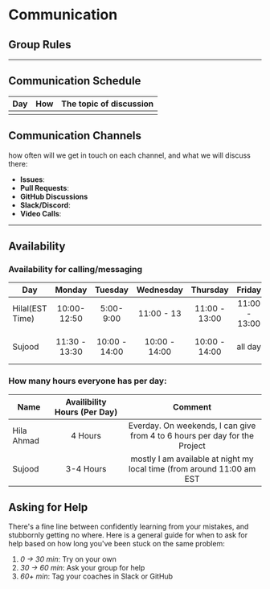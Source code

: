 <!--
    this template is for inspiration, feel free to change it however you like!

    Careful! be sure to protect your privacy when filling out this document
        everything you write here will be public
        so share only what you are comfortable sharing online
        you can share the rest in confidence with you group by another channel
-->

# Communication

## Group Rules

<!-- any general rules you'd like to set for your group? -->

---

## Communication Schedule

| Day | How | The topic of discussion |
| --- | :-: | ----------------------- |
|    |     |                         |

## Communication Channels

how often will we get in touch on each channel, and what we will discuss there:

- **Issues**:
- **Pull Requests**:
- **GitHub Discussions**
- **Slack/Discord**:
- **Video Calls**:

---

## Availability

### Availability for calling/messaging

| Day    | Monday  | Tuesday | Wednesday | Thursday | Friday  | Saturday | Sunday  |
| ------ | :-----: | :-----: | :-------: | :------: | :-----: | :------: | :-----: |
| Hilal(EST Time)  | 10:00- 12:50 | 5:00-9:00 |11:00 - 13 |11:00 - 13:00 | 11:00 - 13:00 | 5:00-11:00| 5:00-11:00 |
| Sujood | 11:30 - 13:30 | 10:00 - 14:00 | 10:00 - 14:00 | 10:00 - 14:00 | all day | all day except 10-12| 10:00 - 14:00|

### How many hours everyone has per day:

| Name    | Availibility Hours (Per Day) |Comment |
| ------ | :-----: | :-----: |
| Hila Ahmad | 4 Hours | Everday. On weekends, I can give from 4 to 6 hours per day for the Project |
| Sujood | 3-4 Hours | mostly I am available at night my local time (from around 11:00 am EST |



## Asking for Help

There's a fine line between confidently learning from your mistakes, and
stubbornly getting no where. Here is a general guide for when to ask for help
based on how long you've been stuck on the same problem:

1. _0 -> 30 min_: Try on your own
2. _30 -> 60 min_: Ask your group for help
3. _60+ min_: Tag your coaches in Slack or GitHub

